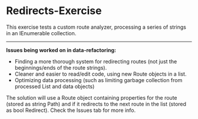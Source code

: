 # Redirects-Exercise

This exercise tests a custom route analyzer, processing a series of strings in an IEnumerable collection.

---

**Issues being worked on in data-refactoring:**
* Finding a more thorough system for redirecting routes (not just the beginnings/ends of the route strings).
* Cleaner and easier to read/edit code, using new Route objects in a list.
* Optimizing data processing (such as limiting garbage collection from processed List and data objects)

The solution will use a Route object containing properties for the route (stored as string Path) and if it redirects to the next route in the list (stored as bool Redirect). Check the Issues tab for more info.
